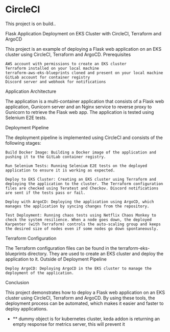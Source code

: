 # CircleCI
This project is on build..


Flask Application Deployment on EKS Cluster with CircleCI, Terraform and ArgoCD

This project is an example of deploying a Flask web application on an EKS cluster using CircleCI, Terraform and ArgoCD.
Prerequisites

    AWS account with permissions to create an EKS cluster
    Terraform installed on your local machine
    terraform-aws-eks-blueprints cloned and present on your local machine
    GitLab account for container registry
    Discord server and webhook for notifications

Application Architecture

The application is a multi-container application that consists of a Flask web application, Gunicorn server and an Nginx service to reverse proxy to Gunicorn to retrieve the Flask web app. The application is tested using Selenium E2E tests.


Deployment Pipeline


The deployment pipeline is implemented using CircleCI and consists of the following stages:

    Build Docker Image: Building a Docker image of the application and pushing it to the GitLab container registry.

    Run Selenium Tests: Running Selenium E2E tests on the deployed application to ensure it is working as expected.

    Deploy to EKS Cluster: Creating an EKS cluster using Terraform and deploying the application to the cluster. The Terraform configuration files are checked using Teratest and Checkov. Discord notifications are sent if the tests pass or fail.

    Deploy with ArgoCD: Deploying the application using ArgoCD, which manages the application by syncing changes from the repository.

    Test Deployment: Running chaos tests using Netflix Chaos Monkey to check the system resilience. When a node goes down, the deployed Karpenter (with Terraform) controls the auto-scaling group and keeps the desired size of nodes even if some nodes go down spontaneously.

Terraform Configuration

The Terraform configuration files can be found in the terraform-eks-blueprints directory. They are used to create an EKS cluster and deploy the application to it.
Outside of Deployment Pipeline

    Deploy ArgoCD: Deploying ArgoCD in the EKS cluster to manage the deployment of the application.

Conclusion

This project demonstrates how to deploy a Flask web application on an EKS cluster using CircleCI, Terraform and ArgoCD. By using these tools, the deployment process can be automated, which makes it easier and faster to deploy applications.


 - ** dummy object is for kubernetes cluster, keda addon is returning an empty response for metrics server, this will prevent it
